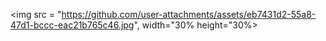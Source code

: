 <img src = "https://github.com/user-attachments/assets/eb7431d2-55a8-47d1-bccc-eac21b765c46.jpg", width="30% height="30%>
